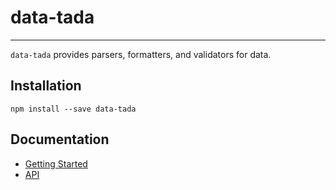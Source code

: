 # data-tada
---
`data-tada` provides parsers, formatters, and validators for data.

## Installation
`npm install --save data-tada`

## Documentation
- [Getting Started](docs/getting-started.md)
- [API](docs/api.md)
